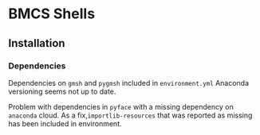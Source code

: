 
# BMCS Shells

## Installation

### Dependencies

Dependencies on `gmsh` and `pygmsh` included in `environment.yml` 
Anaconda versioning seems not up to date.

Problem with dependencies in `pyface` with a missing 
dependency on `anaconda` cloud. As a fix,`importlib-resources`
that was reported as missing has been included in environment.

